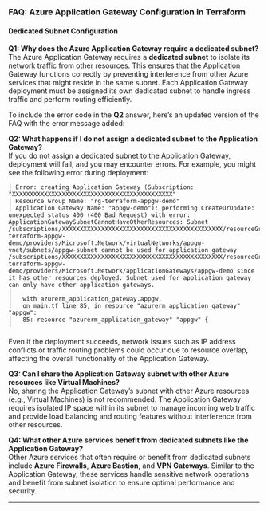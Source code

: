 ### **FAQ: Azure Application Gateway Configuration in Terraform**

#### **Dedicated Subnet Configuration**

**Q1: Why does the Azure Application Gateway require a dedicated subnet?**  
The Azure Application Gateway requires a **dedicated subnet** to isolate its network traffic from other resources. This ensures that the Application Gateway functions correctly by preventing interference from other Azure services that might reside in the same subnet. Each Application Gateway deployment must be assigned its own dedicated subnet to handle ingress traffic and perform routing efficiently.

To include the error code in the **Q2** answer, here’s an updated version of the FAQ with the error message added:

**Q2: What happens if I do not assign a dedicated subnet to the Application Gateway?**  
If you do not assign a dedicated subnet to the Application Gateway, deployment will fail, and you may encounter errors. For example, you might see the following error during deployment:

```
│ Error: creating Application Gateway (Subscription: "XXXXXXXXXXXXXXXXXXXXXXXXXXXXXXXXXXXXXXXXXXXXX"
│ Resource Group Name: "rg-terraform-appgw-demo"
│ Application Gateway Name: "appgw-demo"): performing CreateOrUpdate: unexpected status 400 (400 Bad Request) with error: ApplicationGatewaySubnetCannotHaveOtherResources: Subnet /subscriptions/XXXXXXXXXXXXXXXXXXXXXXXXXXXXXXXXXXXXXXXXXXXXX/resourceGroups/rg-terraform-appgw-demo/providers/Microsoft.Network/virtualNetworks/appgw-vnet/subnets/appgw-subnet cannot be used for application gateway /subscriptions/XXXXXXXXXXXXXXXXXXXXXXXXXXXXXXXXXXXXXXXXXXXXX/resourceGroups/rg-terraform-appgw-demo/providers/Microsoft.Network/applicationGateways/appgw-demo since it has other resources deployed. Subnet used for application gateway can only have other application gateways.
│
│   with azurerm_application_gateway.appgw,
│   on main.tf line 85, in resource "azurerm_application_gateway" "appgw":
│   85: resource "azurerm_application_gateway" "appgw" {
╵
```

Even if the deployment succeeds, network issues such as IP address conflicts or traffic routing problems could occur due to resource overlap, affecting the overall functionality of the Application Gateway.

**Q3: Can I share the Application Gateway subnet with other Azure resources like Virtual Machines?**  
No, sharing the Application Gateway’s subnet with other Azure resources (e.g., Virtual Machines) is not recommended. The Application Gateway requires isolated IP space within its subnet to manage incoming web traffic and provide load balancing and routing features without interference from other resources.

**Q4: What other Azure services benefit from dedicated subnets like the Application Gateway?**  
Other Azure services that often require or benefit from dedicated subnets include **Azure Firewalls**, **Azure Bastion**, and **VPN Gateways**. Similar to the Application Gateway, these services handle sensitive network operations and benefit from subnet isolation to ensure optimal performance and security.

---
